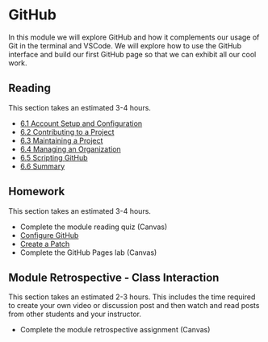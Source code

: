 # GitHub

In this module we will explore GitHub and how it complements our usage
of Git in the terminal and VSCode. We will explore how to use the GitHub
interface and build our first GitHub page so that we can exhibit all our cool
work.

## Reading

This section takes an estimated 3-4 hours.

- [6.1 Account Setup and Configuration](https://git-scm.com/book/en/v2/GitHub-Account-Setup-and-Configuration)
- [6.2 Contributing to a Project](https://git-scm.com/book/en/v2/GitHub-Contributing-to-a-Project)
- [6.3 Maintaining a Project](https://git-scm.com/book/en/v2/GitHub-Maintaining-a-Project)
- [6.4 Managing an Organization](https://git-scm.com/book/en/v2/GitHub-Managing-an-organization)
- [6.5 Scripting GitHub](https://git-scm.com/book/en/v2/GitHub-Scripting-GitHub)
- [6.6 Summary](https://git-scm.com/book/en/v2/GitHub-Summary)

## Homework

This section takes an estimated 3-4 hours.

- Complete the module reading quiz (Canvas)
- [Configure GitHub](hw/hw1.md)
- [Create a Patch](hw/hw2.md)
- Complete the GitHub Pages lab (Canvas)

## Module Retrospective - Class Interaction

This section takes an estimated 2-3 hours. This includes the time
required to create your own video or discussion post and then watch and
read posts from other students and your instructor.

- Complete the module retrospective assignment (Canvas)
